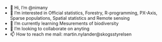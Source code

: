 - 👋 Hi, I’m @nimany
- 👀 I’m interested in Official statistics, Forestry, R-programming, PX-Axis, Sparse populations, Spatial statistics and Remote sensing 
- 🌱 I’m currently learning Mesurements of biodiversity
- 💞️ I’m looking to collaborate on anyting
- 📫 How to reach me mail: martin.nylander@skogsstyrelsen

<!---
nimany/nimany is a ✨ special ✨ repository because its `README.md` (this file) appears on your GitHub profile.
You can click the Preview link to take a look at your changes.
--->
